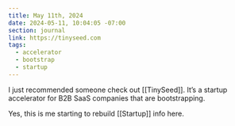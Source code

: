 ```yaml
---
title: May 11th, 2024
date: 2024-05-11, 10:04:05 -07:00
section: journal
link: https://tinyseed.com
tags:
  - accelerator
  - bootstrap
  - startup
---
```

I just recommended someone check out [[TinySeed]]. It’s a startup accelerator for B2B SaaS companies that are bootstrapping. 

Yes, this is me starting to rebuild [[Startup]] info here.